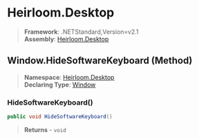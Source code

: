 # Heirloom.Desktop

> **Framework**: .NETStandard,Version=v2.1  
> **Assembly**: [Heirloom.Desktop][0]

## Window.HideSoftwareKeyboard (Method)

> **Namespace**: [Heirloom.Desktop][0]  
> **Declaring Type**: [Window][1]

### HideSoftwareKeyboard()

```cs
public void HideSoftwareKeyboard()
```

> **Returns** - `void`

[0]: ../../../Heirloom.Desktop.md
[1]: ../Window.md
